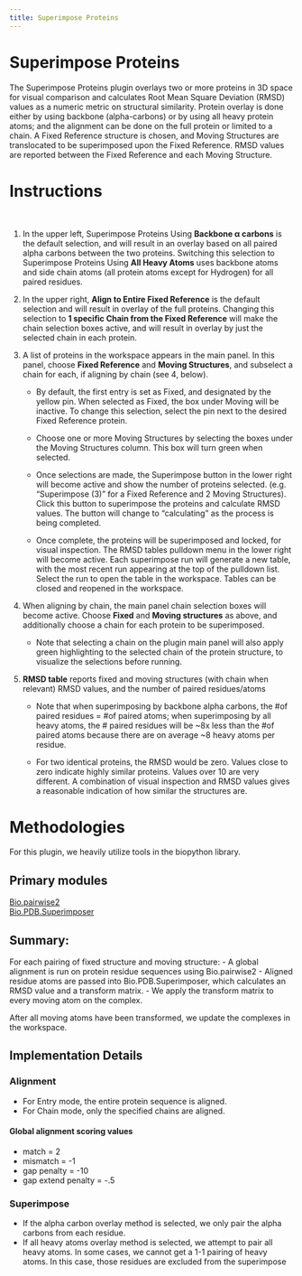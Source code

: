 ```yaml
---
title: Superimpose Proteins
---
```


# Superimpose Proteins

The Superimpose Proteins plugin overlays two or more proteins in 3D space for visual comparison and calculates Root Mean Square Deviation (RMSD) values as a numeric metric on structural similarity.   Protein overlay is done either by using backbone (alpha-carbons) or by using all heavy protein atoms; and the alignment can be done on the full protein or limited to a chain. A Fixed Reference structure is chosen, and Moving Structures are translocated to be superimposed upon the Fixed Reference.  RMSD values are reported between the Fixed Reference and each Moving Structure.

# Instructions
<br>
<vimg src="plugins-page/superimpose_menu.png" />

1. In the upper left, Superimpose Proteins Using **Backbone α carbons** is the default selection, and will result in an overlay based on all paired alpha carbons between the two proteins.   Switching this selection to Superimpose Proteins Using **All Heavy Atoms** uses backbone atoms and side chain atoms (all protein atoms except for Hydrogen) for all paired residues.

2. In the upper right, **Align to Entire Fixed Reference** is the default selection and will result in overlay of the full proteins.  Changing this selection to **1 specific Chain from the Fixed Reference** will make the chain selection boxes active, and will result in overlay by just the selected chain in each protein.   

3. A list of proteins in the workspace appears in the main panel.  In this panel, choose **Fixed Reference** and **Moving Structures**, and subselect a chain for each, if aligning by chain (see 4, below).
    - By default, the first entry is set as Fixed, and designated by the yellow pin. When selected as Fixed, the box under Moving will be inactive.  To change this selection, select the pin next to the desired Fixed Reference protein.

    - Choose one or more Moving Structures by selecting the boxes under the Moving Structures column.  This box will turn green when selected.  
    
    - Once selections are made, the Superimpose button in the lower right will become active and show the number of proteins selected.  (e.g. “Superimpose (3)” for a Fixed Reference and 2 Moving Structures).  Click this button to superimpose the proteins and calculate RMSD values.   The button will change to “calculating” as the process is being completed.  
    
    - Once complete, the proteins will be superimposed and locked, for visual inspection.  The RMSD tables pulldown menu in the lower right will become active.   Each superimpose run will generate a new table, with the most recent run appearing at the top of the pulldown list.  Select the run to open the table in the workspace.  Tables can be closed and reopened in the workspace.

<vimg src="plugins-page/superimpose_protein.png" />
<vimg src="plugins-page/superimpose_rmsd_menu.png" />

4. When aligning by chain, the main panel chain selection boxes will become active. 
Choose **Fixed** and **Moving structures** as above, and additionally choose a chain for each protein to be superimposed.  
    
    - Note that selecting a chain on the plugin main panel will also apply green highlighting to the selected chain of the protein structure, to visualize the selections before running.

<vimg src="plugins-page/superimpose_menu_2.png" />
<vimg src="plugins-page/superimpose_rmsd_menu_2.png" />

5. **RMSD table** reports fixed and moving structures (with chain when relevant) RMSD values, and the number of paired residues/atoms
    
    - Note that when superimposing by backbone alpha carbons, the #of paired residues = #of paired atoms;  when superimposing by all heavy atoms, the # paired residues will be ~8x less than the #of paired atoms because there are on average ~8 heavy atoms per residue.
    
    - For two identical proteins, the RMSD would be zero.  Values close to zero indicate highly similar proteins.  Values over 10 are very different.  A combination of visual inspection and RMSD values gives a reasonable indication of how similar the structures are.


# Methodologies

For this plugin, we heavily utilize tools in the biopython library.

## Primary modules
[Bio.pairwise2](https://biopython.org/docs/1.75/api/Bio.pairwise2.html#module-Bio.pairwise2) <br>
[Bio.PDB.Superimposer](https://biopython.org/docs/1.75/api/Bio.PDB.Superimposer.html#module-Bio.PDB.Superimposer)

## Summary:
For each pairing of fixed structure and moving structure: 
    - A global alignment is run on protein residue sequences using Bio.pairwise2
    - Aligned residue atoms are passed into Bio.PDB.Superimposer, which calculates an RMSD value and a transform matrix.
    - We apply the transform matrix to every moving atom on the complex.

After all moving atoms have been transformed, we update the complexes in the workspace.

## Implementation Details

### Alignment
- For Entry mode, the entire protein sequence is aligned.
- For Chain mode, only the specified chains are aligned.

#### Global alignment scoring values
- match = 2
- mismatch = -1
- gap penalty = -10
- gap extend penalty = -.5

### Superimpose
- If the alpha carbon overlay method is selected, we only pair the alpha carbons from each residue.
- If all heavy atoms overlay method is selected, we attempt to pair all heavy atoms. In some cases, we cannot get a 1-1 pairing of heavy atoms. In this case, those residues are excluded from the superimpose
